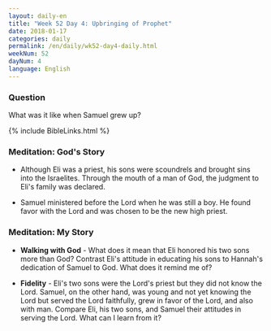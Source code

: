 ```yaml
---
layout: daily-en
title: "Week 52 Day 4: Upbringing of Prophet"
date: 2018-01-17 
categories: daily
permalink: /en/daily/wk52-day4-daily.html
weekNum: 52
dayNum: 4
language: English
---
```


### Question     
What was it like when Samuel grew up?

{% include BibleLinks.html %} 

### Meditation: God's Story   
+ Although Eli was a priest, his sons were scoundrels and brought sins into the Israelites. Through the mouth of a man of God, the judgment to Eli's family was declared. 

+ Samuel ministered before the Lord when he was still a boy. He found favor with the Lord and was chosen to be the new high priest. 

### Meditation: My Story   
+ **Walking with God** - What does it mean that Eli honored his two sons more than God? Contrast Eli's attitude in educating his sons to Hannah's dedication of Samuel to God. What does it remind me of? 

+ **Fidelity** - Eli's two sons were the Lord's priest but they did not know the Lord. Samuel, on the other hand, was young and not yet knowing the Lord but served the Lord faithfully, grew in favor of the Lord, and also with man. Compare Eli, his two sons, and Samuel their attitudes in serving the Lord. What can I learn from it? 
